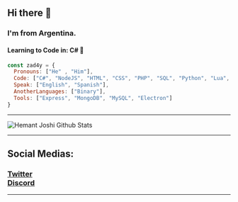 ## Hi there 👋

### I'm from Argentina.

#### Learning to Code in: C# 💫


```js
const zad4y = {
  Pronouns: ["He" , "Him"],
  Code: ["C#", "NodeJS", "HTML", "CSS", "PHP", "SQL", "Python", "Lua", "Java"],
  Speak: ["English", "Spanish"],
  AnotherLanguages: ["Binary"],
  Tools: ["Express", "MongoDB", "MySQL", "Electron"]
}
```
***********************************
![Hemant Joshi Github Stats](https://github-readme-stats.vercel.app/api?username=ZAD4YTV&show_icons=true&title_color=fff&icon_color=79ff97&text_color=9f9f9f&bg_color=151515)

***********************************
## Social Medias:
<h3>
<a href="https://twitter.com/zad4y">Twitter</a> <br />
<a href="https://discord.gg/t7p3bk86md">Discord<a/> <br />
</h3>

***********************************
